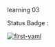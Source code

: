learning 03

Status Badge : 

[![first-yaml](https://github.com/github-actions-path/learning-03/actions/workflows/first.yaml/badge.svg)](https://github.com/github-actions-path/learning-03/actions/workflows/first.yaml)
